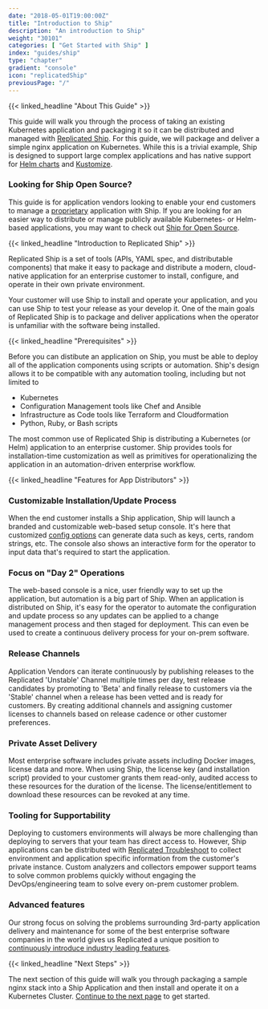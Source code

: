 ```yaml
---
date: "2018-05-01T19:00:00Z"
title: "Introduction to Ship"
description: "An introduction to Ship"
weight: "30101"
categories: [ "Get Started with Ship" ]
index: "guides/ship"
type: "chapter"
gradient: "console"
icon: "replicatedShip"
previousPage: "/"
---
```


{{< linked_headline "About This Guide" >}}

This guide will walk you through the process of taking an existing Kubernetes application and packaging it so it can be distributed and managed with [Replicated Ship](https://www.replicated.com/ship). For this guide, we will package and deliver a simple nginx application on Kubernetes. While this is a trivial example, Ship is designed to support large complex applications and has native support for [Helm charts](https://helm.sh) and [Kustomize](https://kustomize.io).

### Looking for Ship Open Source?

This guide is for application vendors looking to enable your end customers to manage a [proprietary](#features-for-app-maintainers) application with Ship. If you are looking for an easier way to distribute or manage publicly available Kubernetes- or Helm-based applications, you may want to check out [Ship for Open Source](https://www.replicated.com/ship/oss).


{{< linked_headline "Introduction to Replicated Ship" >}}

Replicated Ship is a set of tools (APIs, YAML spec, and distributable components) that make it easy to package and distribute a modern, cloud-native application for an enterprise customer to install, configure, and operate in their own private environment.

Your customer will use Ship to install and operate your application, and you can use Ship to test your release as your develop it. One of the main goals of Replicated Ship is to package and deliver applications when the operator is unfamiliar with the software being installed.

{{< linked_headline "Prerequisites" >}}

Before you can distibute an application on Ship, you must be able to deploy all of the application components using scripts or automation. Ship's design allows it to be compatible with any automation tooling, including but not limited to

- Kubernetes
- Configuration Management tools like Chef and Ansible
- Infrastructure as Code tools like Terraform and Cloudformation
- Python, Ruby, or Bash scripts

The most common use of Replicated Ship is distributing a Kubernetes (or Helm) application to an enterprise customer. Ship provides tools for installation-time customization as well as primitives for operationalizing the application in an automation-driven enterprise workflow.

{{< linked_headline "Features for App Distributors" >}}

### Customizable Installation/Update Process

When the end customer installs a Ship application, Ship will launch a branded and customizable web-based setup console. It's here that customized [config options](/docs/ship/config/overview) can generate data such as keys, certs, random strings, etc. The console also shows an interactive form for the operator to input data that's required to start the application.

### Focus on "Day 2" Operations

The web-based console is a nice, user friendly way to set up the application, but automation is a big part of Ship. When an application is distributed on Ship, it's easy for the operator to automate the configuration and update process so any updates can be applied to a change management process and then staged for deployment. This can even be used to create a continuous delivery process for your on-prem software.

### Release Channels

Application Vendors can iterate continuously by publishing releases to the Replicated 'Unstable' Channel multiple times per day, test release candidates by promoting to 'Beta' and finally release to customers via the 'Stable' channel when a release has been vetted and is ready for customers. By creating additional channels and assigning customer licenses to channels based on release cadence or other customer preferences.

### Private Asset Delivery

Most enterprise software includes private assets including Docker images, license data and more. When using Ship, the license key (and installation script) provided to your customer grants them read-only, audited access to these resources for the duration of the license. The license/entitlement to download these resources can be revoked at any time.

### Tooling for Supportability

Deploying to customers environments will always be more challenging than deploying to servers that your team has direct access to. However, Ship applications can be distributed with [Replicated Troubleshoot](/guides/troubleshoot/) to collect environment and application specific information from the customer's private instance. Custom analyzers and collectors empower support teams to solve common problems quickly without engaging the DevOps/engineering team to solve every on-prem customer problem.

### Advanced features

Our strong focus on solving the problems surrounding 3rd-party application delivery and maintenance for some of the best enterprise software companies in the world gives us Replicated a unique position to [continuously introduce industry leading features](../explore-features/).

{{< linked_headline "Next Steps" >}}

The next section of this guide will walk you through packaging a sample nginx stack into a Ship Application and then install and operate it on a Kubernetes Cluster. [Continue to the next page](../create-a-release) to get started.
